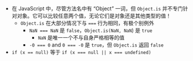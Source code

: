 - 在 JavaScript 中，尽管方法名中有 “Object” 一词，但 `Object.is` 并不专门针对对象。它可以比较任意两个值，无论它们是对象还是其他类型的值！
	- `Object.is` 在大部分情况下与 `===` 行为相同，有极个别例外
		- `NaN === NaN` 是 `false`，`Object.is(NaN, NaN`) 是 `true`
			- `NaN` 是唯一一个不与自身严格相等的值
		- `-0 === 0` and `0 === -0` 是 `true`，但 `Object.is` 返回 `false`
- `if (x == null)`  等于 `if (x === null || x === undefined)`